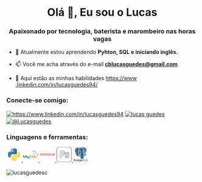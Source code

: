 <h1 align="center">Olá 👋, Eu sou o Lucas</h1>
<h3 align="center">Apaixonado por tecnologia, baterista e marombeiro nas horas vagas</h3>

- 🌱 Atualmente estou aprendendo **Pyhton, SQL e iniciando inglês.**

- 📫 Você me acha através do e-mail **cblucasguedes@gmail.com**

- 📄 Aqui estão as minhas habilidades [https://www .linkedin.com/in/lucasguedes94/](https://www.linkedin.com/in/lucasguedes94/)

<h3 align="left">Conecte-se comigo:</h3>
<p align="left">
<a href="https://www.linkedin.com/in/lucasguedes94" target="blank"> <img align="center" src="https://raw.githubusercontent.com/rahuldkjain/github-profile-readme-generator/master/src/images/icons/Social/linked-in-alt.svg" alt="https://www.linkedin.com/in/lucasguedes94" height="30" width="40" /></a>
<a href="https://facebook.com/lucasfinamoree" target="blank"> <img align="center" src="https://raw.githubusercontent.com/rahuldkjain/github-profile-readme-generator/master/src/images/icons/Social/facebook.svg" alt="lucas guedes" height="30" width="40" /> </a>
<a href="https://www.instagram.com/l.ucasguedes/" target="blank"> <img align="center" src="https://raw.githubusercontent.com/rahuldkjain/github-profile-readme-generator/master/src/images/icons/Social/instagram.svg" alt="@l.ucasguedes" height="30" width="40" /></a>
</p>

<h3 align="left">Linguagens e ferramentas:</h3>
<p align="left"> <a href="https://www.python.org" target="_blank" rel="noreferrer"> <img src="https://raw.githubusercontent.com/devicons/devicon/master/icons/python/python-original.svg" alt="python" width="40" height="40"/> </a> <a href="https://www.mysql.com/" target="_blank" rel="noreferrer"> <img src="https://raw.githubusercontent.com/devicons/devicon/master/icons/mysql/mysql-original-wordmark.svg" alt="mysql" width="40" height="40"/> </a> <a href="https://www.oracle.com/" target="_blank" rel="noreferrer"> <img src="https://raw.githubusercontent.com/devicons/devicon/master/icons/oracle/oracle-original.svg" alt="oracle" width="40" height="40"/> </ a> <a href="https://www.photoshop.com/en" target="_blank" rel="noreferrer"> <img src="https://raw.githubusercontent.com/devicons/devicon/master/icons/photoshop/photoshop-line.svg" alt="photoshop" width="40" height="40"/> </a> <a href="https://www.postgresql.org" target=" _blank" rel="noreferrer"> <img src="https://raw.githubusercontent.com/devicons/devicon/master/icons/postgresql/postgresql-original-wordmark.svg" alt="postgresql" width="40 " height="40"/> </a> </p> <p>

 <img align="center" src="https://github-readme-stats.vercel.app/api?username=lucasguedesc&show_icons=true&locale=en" alt="lucasguedesc"/></p>


<!--
**lucasguedesc/lucasguedesc** is a ✨ _special_ ✨ repository because its `README.md` (this file) appears on your GitHub profile.

Here are some ideas to get you started:

- 🔭 I’m currently working on ...
- 🌱 I’m currently learning ...
- 👯 I’m looking to collaborate on ...
- 🤔 I’m looking for help with ...
- 💬 Ask me about ...
- 📫 How to reach me: ...
- 😄 Pronouns: ...
- ⚡ Fun fact: ...
-->
